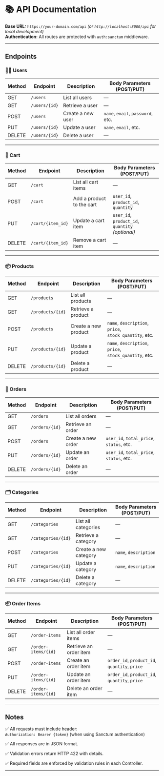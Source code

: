 # 📚 API Documentation

**Base URL:** `https://your-domain.com/api` *(or `http://localhost:8000/api` for local development)*  
**Authentication:** All routes are protected with `auth:sanctum` middleware.

---

## Endpoints

### 🧑‍💻 Users

| Method | Endpoint          | Description           | Body Parameters (POST/PUT) |
|--------|-------------------|-----------------------|---------------------------|
| GET    | `/users`          | List all users        | —                         |
| GET    | `/users/{id}`     | Retrieve a user       | —                         |
| POST   | `/users`          | Create a new user     | `name`, `email`, `password`, etc. |
| PUT    | `/users/{id}`     | Update a user         | `name`, `email`, etc.     |
| DELETE | `/users/{id}`     | Delete a user         | —                         |

---

### 🛒 Cart

| Method | Endpoint            | Description                   | Body Parameters (POST/PUT) |
|--------|---------------------|-------------------------------|---------------------------|
| GET    | `/cart`             | List all cart items            | —                         |
| POST   | `/cart`             | Add a product to the cart      | `user_id`, `product_id`, `quantity` |
| PUT    | `/cart/{item_id}`   | Update a cart item             | `user_id`, `product_id`, `quantity` *(optional)* |
| DELETE | `/cart/{item_id}`   | Remove a cart item             | —                         |

---

### 📦 Products

| Method | Endpoint              | Description           | Body Parameters (POST/PUT) |
|--------|-----------------------|-----------------------|---------------------------|
| GET    | `/products`           | List all products     | —                         |
| GET    | `/products/{id}`      | Retrieve a product    | —                         |
| POST   | `/products`           | Create a new product  | `name`, `description`, `price`, `stock_quantity`, etc. |
| PUT    | `/products/{id}`      | Update a product      | `name`, `description`, `price`, `stock_quantity`, etc. |
| DELETE | `/products/{id}`      | Delete a product      | —                         |

---

### 📝 Orders

| Method | Endpoint              | Description           | Body Parameters (POST/PUT) |
|--------|-----------------------|-----------------------|---------------------------|
| GET    | `/orders`             | List all orders       | —                         |
| GET    | `/orders/{id}`        | Retrieve an order     | —                         |
| POST   | `/orders`             | Create a new order    | `user_id`, `total_price`, `status`, etc. |
| PUT    | `/orders/{id}`        | Update an order       | `user_id`, `total_price`, `status`, etc. |
| DELETE | `/orders/{id}`        | Delete an order       | —                         |

---

### 🗂️ Categories

| Method | Endpoint               | Description            | Body Parameters (POST/PUT) |
|--------|------------------------|------------------------|---------------------------|
| GET    | `/categories`          | List all categories    | —                         |
| GET    | `/categories/{id}`     | Retrieve a category    | —                         |
| POST   | `/categories`          | Create a new category  | `name`, `description`     |
| PUT    | `/categories/{id}`     | Update a category      | `name`, `description`     |
| DELETE | `/categories/{id}`     | Delete a category      | —                         |

---

### 📦 Order Items

| Method | Endpoint                | Description               | Body Parameters (POST/PUT) |
|--------|-------------------------|---------------------------|---------------------------|
| GET    | `/order-items`          | List all order items      | —                         |
| GET    | `/order-items/{id}`     | Retrieve an order item    | —                         |
| POST   | `/order-items`          | Create an order item      | `order_id`, `product_id`, `quantity`, `price` |
| PUT    | `/order-items/{id}`     | Update an order item      | `order_id`, `product_id`, `quantity`, `price` |
| DELETE | `/order-items/{id}`     | Delete an order item      | —                         |

---

## Notes

✅ All requests must include header:  
`Authorization: Bearer {token}` (when using Sanctum authentication)

✅ All responses are in JSON format.

✅ Validation errors return HTTP 422 with details.

✅ Required fields are enforced by validation rules in each Controller.

---




